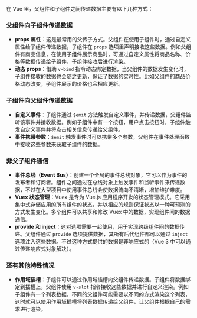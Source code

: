 在 Vue 里，父组件和子组件之间传递数据主要有以下几种方式：

### 父组件向子组件传递数据
- **props 属性**：这是最常用的父传子方式。父组件在使用子组件时，通过自定义属性给子组件传递数据，子组件在 `props` 选项里声明接收这些数据。例如父组件有商品信息，在使用子组件展示商品时，可通过自定义属性将商品名称、价格等数据传递给子组件，子组件接收后进行渲染。
 - **动态 props**：借助 `v-bind` 指令动态绑定数据，当父组件的数据发生变化时，子组件接收的数据也会随之更新，保证了数据的实时性。比如父组件的商品价格动态改变，子组件展示的价格也会相应更新。

### 子组件向父组件传递数据
- **自定义事件**：子组件通过 `$emit` 方法触发自定义事件，并传递数据，父组件监听该事件并接收数据。例如子组件中有一个按钮，用户点击按钮时，子组件触发自定义事件并将点击相关信息传递给父组件。
 - **事件携带参数**：`$emit` 触发事件时可以携带多个参数，父组件在事件处理函数中接收这些参数来获取子组件的数据。

### 非父子组件通信
- **事件总线（Event Bus）**：创建一个全局的事件总线对象，它可以作为事件的发布者和订阅者。组件之间通过在总线对象上触发事件和监听事件来传递数据，不过在大型项目中使用事件总线会使数据流向不清晰，增加维护难度。
 - **Vuex 状态管理**：Vuex 是专为 Vue.js 应用程序开发的状态管理模式。它采用集中式存储应用的所有组件的状态，并以相应的规则保证状态以一种可预测的方式发生变化。多个组件可以共享和修改 Vuex 中的数据，实现组件间的数据通信。
 - **provide 和 inject**：这对选项需要一起使用，用于实现跨级组件间的数据传递。父组件通过 `provide` 选项提供数据，其所有后代组件都可以通过 `inject` 选项注入这些数据。不过这种方式提供的数据是非响应式的（Vue 3 中可以通过传递响应式对象解决）。

### 还有其他特殊情况
- **作用域插槽**：子组件可以通过作用域插槽向父组件传递数据。子组件将数据绑定到插槽上，父组件使用 `v-slot` 指令接收这些数据并进行自定义渲染。例如子组件有一个列表数据，不同的父组件可能需要以不同的方式渲染这个列表，这时就可以使用作用域插槽将列表数据传递给父组件，让父组件根据自己的需求进行渲染。 